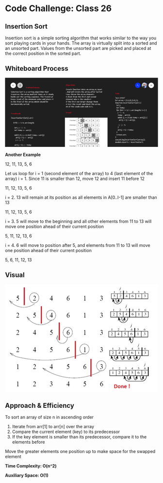 # Code Challenge: Class 26

## Insertion Sort

Insertion sort is a simple sorting algorithm that works similar to the way you sort playing cards in your hands. The array is virtually split into a sorted and an unsorted part. Values from the unsorted part are picked and placed at the correct position in the sorted part.

## Whiteboard Process

![wb](./code26.png)

**Another Example**

12, 11, 13, 5, 6

Let us loop for i = 1 (second element of the array) to 4 (last element of the array)
i = 1. Since 11 is smaller than 12, move 12 and insert 11 before 12

11, 12, 13, 5, 6

i = 2. 13 will remain at its position as all elements in A[0..I-1] are smaller than 13

11, 12, 13, 5, 6

i = 3. 5 will move to the beginning and all other elements from 11 to 13 will move one position ahead of their current position

5, 11, 12, 13, 6

i = 4. 6 will move to position after 5, and elements from 11 to 13 will move one position ahead of their current position

5, 6, 11, 12, 13

## Visual

![wb](./Insertion-Sort.jpg)

## Approach & Efficiency

To sort an array of size n in ascending order

1. Iterate from arr[1] to arr[n] over the array
2. Compare the current element (key) to its predecessor
3. If the key element is smaller than its predecessor, compare it to the elements before

 Move the greater elements one position up to make space for the swapped element
 
**Time Complexity: O(n^2)**

**Auxiliary Space: O(1)**

